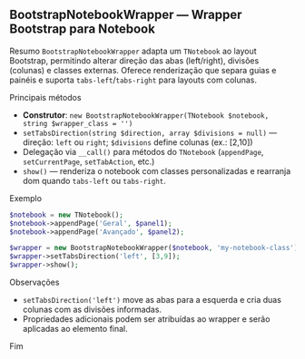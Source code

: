## BootstrapNotebookWrapper — Wrapper Bootstrap para Notebook

Resumo
`BootstrapNotebookWrapper` adapta um `TNotebook` ao layout Bootstrap, permitindo alterar direção das abas (left/right), divisões (colunas) e classes externas. Oferece renderização que separa guias e painéis e suporta `tabs-left`/`tabs-right` para layouts com colunas.

Principais métodos
- __Construtor__: `new BootstrapNotebookWrapper(TNotebook $notebook, string $wrapper_class = '')`
- `setTabsDirection(string $direction, array $divisions = null)` — direção: `left` ou `right`; `$divisions` define colunas (ex.: [2,10])
- Delegação via `__call()` para métodos do `TNotebook` (`appendPage`, `setCurrentPage`, `setTabAction`, etc.)
- `show()` — renderiza o notebook com classes personalizadas e rearranja dom quando `tabs-left` ou `tabs-right`.

Exemplo

```php
$notebook = new TNotebook();
$notebook->appendPage('Geral', $panel1);
$notebook->appendPage('Avançado', $panel2);

$wrapper = new BootstrapNotebookWrapper($notebook, 'my-notebook-class');
$wrapper->setTabsDirection('left', [3,9]);
$wrapper->show();
```

Observações
- `setTabsDirection('left')` move as abas para a esquerda e cria duas colunas com as divisões informadas.
- Propriedades adicionais podem ser atribuídas ao wrapper e serão aplicadas ao elemento final.

Fim
